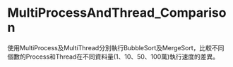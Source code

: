 # MultiProcessAndThread_Comparison
使用MultiProcess及MultiThread分別執行BubbleSort及MergeSort，比較不同個數的Process和Thread在不同資料量(1、10、50、100萬)執行速度的差異。
